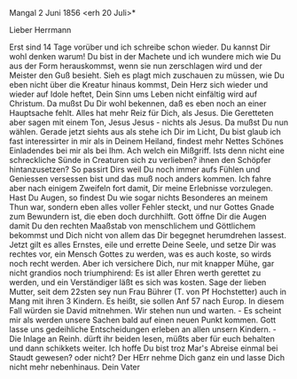  Mangal 2 Juni 1856
 <erh 20 Juli>*

Lieber Herrmann

Erst sind 14 Tage vorüber und ich schreibe schon wieder. Du kannst Dir wohl denken warum! Du bist in der Machete und ich wundere mich wie Du aus der Form herauskommst, wenn sie nun zerschlagen wird und der Meister den Guß besieht. Sieh es plagt mich zuschauen zu müssen, wie Du eben nicht über die Kreatur hinaus kommst, Dein Herz sich wieder und wieder auf Idole heftet, Dein Sinn ums Leben nicht einfältig wird auf Christum. Da mußst Du Dir wohl bekennen, daß es eben noch an einer Hauptsache fehlt. Alles hat mehr Reiz für Dich, als Jesus. Die Geretteten aber sagen mit einem Ton, Jesus Jesus - nichts als Jesus. Da mußst Du nun wählen. Gerade jetzt siehts aus als stehe ich Dir im Licht, Du bist glaub ich fast interessirter in mir als in Deinem Heiland, findest mehr Nettes Schönes Einladendes bei mir als bei Ihm. Ach welch ein Mißgriff. Ists denn nicht eine schreckliche Sünde in Creaturen sich zu verlieben? ihnen den Schöpfer hintanzusetzen? So passirt Dirs weil Du noch immer aufs Fühlen und Geniessen versessen bist und das muß noch anders kommen. Ich fahre aber nach einigem Zweifeln fort damit, Dir meine Erlebnisse vorzulegen. Hast Du Augen, so findest Du wie sogar nichts Besonderes an meinem Thun war, sondern eben alles voller Fehler steckt, und nur Gottes Gnade zum Bewundern ist, die eben doch durchhilft. Gott öffne Dir die Augen damit Du den rechten Maaßstab von menschlichem und Göttlichem bekommst und Dich nicht von allem das Dir begegnet herumdrehen lassest. Jetzt gilt es alles Ernstes, eile und errette Deine Seele, und setze Dir was rechtes vor, ein Mensch Gottes zu werden, was es auch koste, so wirds noch recht werden. Aber ich versichere Dich, nur mit knapper Mühe, gar nicht grandios noch triumphirend: Es ist aller Ehren werth gerettet zu werden, und ein Verständiger läßt es sich was kosten. Sage der lieben Mutter, seit dem 22sten sey nun Frau Bührer (T. von Pf Hochstetter) auch in Mang mit ihren 3 Kindern. Es heißt, sie sollen Anf 57 nach Europ. In diesem Fall würden sie David mitnehmen. Wir stehen nun und warten. - Es scheint mir als werden unsere Sachen bald auf einen neuen Punkt kommen. Gott lasse uns gedeihliche Entscheidungen erleben an allen unsern Kindern. - Die Inlage an Reinh. dürft ihr beiden lesen, müßts aber für euch behalten und dann schikkets weiter. Ich hoffe Du bist troz Mar's Abreise einmal bei Staudt gewesen? oder nicht? Der HErr nehme Dich ganz ein und lasse Dich nicht mehr nebenhinaus.
 Dein Vater

